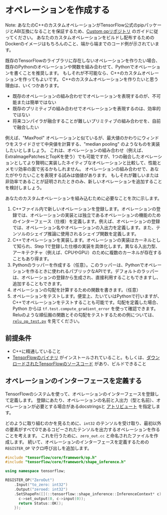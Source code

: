 # オペレーションを作成する

Note: あなたのC++のカスタムオペレーションがTensorFlow公式のpipパッケージとABI互換になることを保証するため、[Custom opリポジトリ](https://github.com/tensorflow/custom-op) のガイドに従ってください。
あなたのカスタムオペレーションをビルドし配布するためのDockerのイメージはもちろんのこと、端から端までのコード例が示されています。

既存のTensorFlowのライブラリに存在しないオペレーションを作りたい場合、既存のPythonのオペレーションや関数を組み合わせて、Pythonでオペレーションを書くことを推奨します。
もしそれが不可能なら、C++のカスタムオペレーションを作ってもよいです。
C++のカスタムオペレーションを作りたいと思う理由は、いくつかあります。

* 既存のオペレーションの組み合わせでオペレーションを表現するのが、不可能または簡単ではない
* 既存のプリミティブの組み合わせでオペレーションを表現するのは、効率的ではない
* 将来コンパイラが融合することが難しいプリミティブの組み合わせを、自前で融合したい

例えば、"MaxPool" オペレーションと似ているが、最大値のかわりにウィンドウをスライドさせて中央値を計算する、"median pooling" のようなものを実装したいとしましょう。
これは、オペレーションの組み合わせ（例えば、ExtraImagePatchesとTopKを使う）でも可能ですが、1つの融合したオペレーションとしてより賢明に実装したネイティブなオペレーションと比較して、性能とメモリ効率の面で劣るかもしれません。
オペレーションの組み合わせで、あなたがやりたいことを表現する試みは価値があります。
もしそれが難しいまたは非効率であることが証明されたときのみ、新しいオペレーションを追加することを検討しましょう。

あなたのカスタムオペレーションを組み込むために必要なことを次に示します。

1. C++ファイル内で新しいオペレーションを登録します。オペレーションの登録では、オペレーションの実装とは独立であるオペレーションの機能のためのインターフェース（仕様）を定義します。例えば、オペレーションの登録では、オペレーション名やオペレーションの入出力を定義します。また、テンソルのシェイプ推論に使用されるシェイプ関数を定義します。
2. C++でオペレーションを実装します。オペレーションの実装はカーネルとして知られ、Step 1で登録した仕様の実装を具体化します。異なる入出力型、アーキテクチャ（例えば、CPUやGPU）のために複数のカーネルが存在することもあり得ます。
3. Pythonのラッパーを作成する（任意）。このラッパーは、Pythonでオペレーションを作るときに使われるパブリックなAPIです。デフォルトのラッパーは、オペレーションの登録から生成され、直接利用することもできますし、追加することもできます。
4. オペレーションの勾配を計算するための関数を書きます。（任意）
5. オペレーションをテストします。便宜上、たいていはPythonで行いますが、C++でオペレーションをテストすることも可能です。勾配を定義した場合、Python からは `tf.test.compute_gradient_error` を使って確認できます。Reluのような順伝搬の関数とその勾配をテストするための例については、[`relu_op_test.py`](https://www.tensorflow.org/code/tensorflow/python/kernel_tests/relu_op_test.py) を見てください。


## 前提条件

* C++に精通していること
* [TensorFlowのバイナリ](../../install) がインストールされていること。もしくは、[ダウンロードされたTensorFlowのソースコード](../../install/source.md) があり、ビルドできること


## オペレーションのインターフェースを定義する

TensorFlowのシステムを使って、オペレーションのインターフェースを登録して定義します。
登録にあたり、オペレーションの名前と入出力（型と名前）、オペレーションが必要とする場合があるdocstringsと [アトリビュート](#attrs) を指定します。

どのように取り組むのかを見るために、`int32` のテンソルを受け取り、最初以外の要素がすべて0であるコピーされたテンソルを出力するオペレーションを作ることを考えます。
これを行うために、`zero_out.cc` と命名されたファイルを作成します。
続いて、オペレーションのインターフェースを定義するための `REGISTER_OP` マクロ呼び出しを追加します。

```c++
#include "tensorflow/core/framework/op.h"
#include "tensorflow/core/framework/shape_inference.h"

using namespace tensorflow;

REGISTER_OP("ZeroOut")
    .Input("to_zero: int32")
    .Output("zeroed: int32")
    .SetShapeFn([](::tensorflow::shape_inference::InferenceContext* c) {
      c->set_output(0, c->input(0));
      return Status::OK();
    });
```
